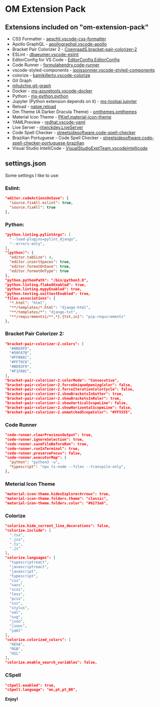 # OM Extension Pack

## Extensions included on "om-extension-pack"

- CSS Formatter - [aeschli.vscode-css-formatter](https://marketplace.visualstudio.com/items?itemName=aeschli.vscode-css-formatter)
- Apollo GraphQL - [apollographql.vscode-apollo](https://marketplace.visualstudio.com/items?itemName=apollographql.vscode-apollo)
- Bracket Pair Colorizer 2 - [CoenraadS.bracket-pair-colorizer-2](https://marketplace.visualstudio.com/items?itemName=CoenraadS.bracket-pair-colorizer-2)
- ESLint - [dbaeumer.vscode-eslint](https://marketplace.visualstudio.com/items?itemName=dbaeumer.vscode-eslint)
- EditorConfig for VS Code - [EditorConfig.EditorConfig](https://marketplace.visualstudio.com/items?itemName=EditorConfig.EditorConfig)
- Code Runner - [formulahendry.code-runner](https://marketplace.visualstudio.com/items?itemName=formulahendry.code-runner)
- vscode-styled-components - [jpoissonnier.vscode-styled-components](https://marketplace.visualstudio.com/items?itemName=jpoissonnier.vscode-styled-components)
- colorize - [kamikillerto.vscode-colorize](https://marketplace.visualstudio.com/items?itemName=kamikillerto.vscode-colorize)
- Git Graph
 - [mhutchie.git-graph](https://marketplace.visualstudio.com/items?itemName=mhutchie.git-graph)
- Docker - [ms-azuretools.vscode-docker](https://marketplace.visualstudio.com/items?itemName=ms-azuretools.vscode-docker)
- Python - [ms-python.python](https://marketplace.visualstudio.com/items?itemName=ms-python.python)
- Jupyter (Python extension depends on it) - [ms-toolsai.jupyter](https://marketplace.visualstudio.com/items?itemName=ms-toolsai.jupyter)
- Reload - [natqe.reload](https://marketplace.visualstudio.com/items?itemName=natqe.reload)
- Om Theme (A Darker Dracula Theme) - [omthemes.omthemes](https://marketplace.visualstudio.com/items?itemName=omthemes.omthemes)
- Material Icon Theme - [PKief.material-icon-theme](https://marketplace.visualstudio.com/items?itemName=PKief.material-icon-theme)
- YAMLPreview - [redhat.vscode-yaml](https://marketplace.visualstudio.com/items?itemName=redhat.vscode-yaml)
- Live Server - [ritwickdey.LiveServer](https://marketplace.visualstudio.com/items?itemName=ritwickdey.LiveServer)
- Code Spell Checker - [streetsidesoftware.code-spell-checker](https://marketplace.visualstudio.com/items?itemName=streetsidesoftware.code-spell-checker)
- Brazilian Portuguese - Code Spell Checker - [streetsidesoftware.code-spell-checker-portuguese-brazilian](https://marketplace.visualstudio.com/items?itemName=streetsidesoftware.code-spell-checker-portuguese-brazilian)
- Visual Studio IntelliCode - [VisualStudioExptTeam.vscodeintellicode](https://marketplace.visualstudio.com/items?itemName=VisualStudioExptTeam.vscodeintellicode)

## settings.json

Some settings I like to use:

### Eslint:

```json
"editor.codeActionsOnSave": {
  "source.fixAll.eslint": true,
  "source.fixAll": true
},
```

### Python:

```json
"python.linting.pylintArgs": [
  "--load-plugins=pylint_django",
  "--errors-only",
],
"[python]": {
  "editor.tabSize": 4,
  "editor.insertSpaces": true,
  "editor.formatOnSave": true,
  "editor.formatOnType": true
},
"python.pythonPath": "/bin/python3.8",
"python.linting.flake8Enabled": true,
"python.linting.mypyEnabled": true,
"python.testing.unittestEnabled": true,
"files.associations": {
  "*.html": "html",
  "**/templates/*.html": "django-html",
  "**/templates/*": "django-txt",
  "**/requirements{/**,*}.{txt,in}": "pip-requirements"
},
```

### Bracket Pair Colorizer 2:

```json
"bracket-pair-colorizer-2.colors": [
  "#8BE9FD",
  "#50FA7B",
  "#FFB86C",
  "#FF79C6",
  "#BD93F9",
  "#F1FA8C",
],
"bracket-pair-colorizer-2.colorMode": "Consecutive",
"bracket-pair-colorizer-2.forceUniqueOpeningColor": false,
"bracket-pair-colorizer-2.forceIterationColorCycle": false,
"bracket-pair-colorizer-2.showBracketsInGutter": true,
"bracket-pair-colorizer-2.showBracketsInRuler": true,
"bracket-pair-colorizer-2.showVerticalScopeLine": false,
"bracket-pair-colorizer-2.showHorizontalScopeLine": false,
"bracket-pair-colorizer-2.unmatchedScopeColor": "#FF5555",
```

### Code Runner

```json
"code-runner.clearPreviousOutput": true,
"code-runner.ignoreSelection": true,
"code-runner.saveFileBeforeRun": true,
"code-runner.runInTerminal": true,
"code-runner.preserveFocus": false,
"code-runner.executorMap": {
  "python": "python3 -u",
  "typescript": "npx ts-node --files --transpile-only",
},
```

### Meterial Icon Theme

```json
"material-icon-theme.hidesExplorerArrows": true,
"material-icon-theme.folders.theme": "classic",
"material-icon-theme.folders.color": "#6273a6",
```

### Colorize

```json
"colorize.hide_current_line_decorations": false,
"colorize.include": [
  ".tsx",
  ".jsx",
  ".ts",
  ".js"
],
"colorize.languages": [
  "typescriptreact",
  "javascriptreact",
  "javascript",
  "typescript",
  "css",
  "sass",
  "scss",
  "less",
  "pcss",
  "sss",
  "stylus",
  "xml",
  "svg",
  "json",
  "jsonc",
  "yaml"
],
"colorize.colorized_colors": [
  "HEXA",
  "RGB",
  "HSL"
],
"colorize.enable_search_variables": false,
```

### CSpell

```json
"cSpell.enabled": true,
"cSpell.language": "en,pt,pt_BR",
```

**Enjoy!**
